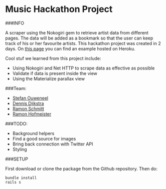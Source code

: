 # Music Hackathon Project

###INFO

A scraper using the Nokogiri gem to retrieve artist data from different pages. The data will be added as a bookmark so that the user can keep track of his or her favourite artists. This hackathon project was created in 2 days. On [this page](https://tmf-revived.herokuapp.com) you can find an example hosted on Heroku.

Cool stuf we learned from this project include:
- Using Nokogiri and Net HTTP to scrape data as effective as possible
- Validate if data is present inside the view
- Using the Materialize parallax view


###Team:
- [Stefan Ouweneel](https://github.com/Stefanouweneel)
- [Dennis Dijkstra](https://github.com/dennisdijkstra)
- [Ramon Schmitt](https://github.com/RamonSchmitt)
- [Ramon Hofmeister](https://github.com/ramonavic)

###TODO:

- Background helpers
- Find a good source for images
- Bring back connection with Twitter API
- Styling

###SETUP

First download or clone the package from the Github repository.
Then do:

```
bundle install
rails s
```


